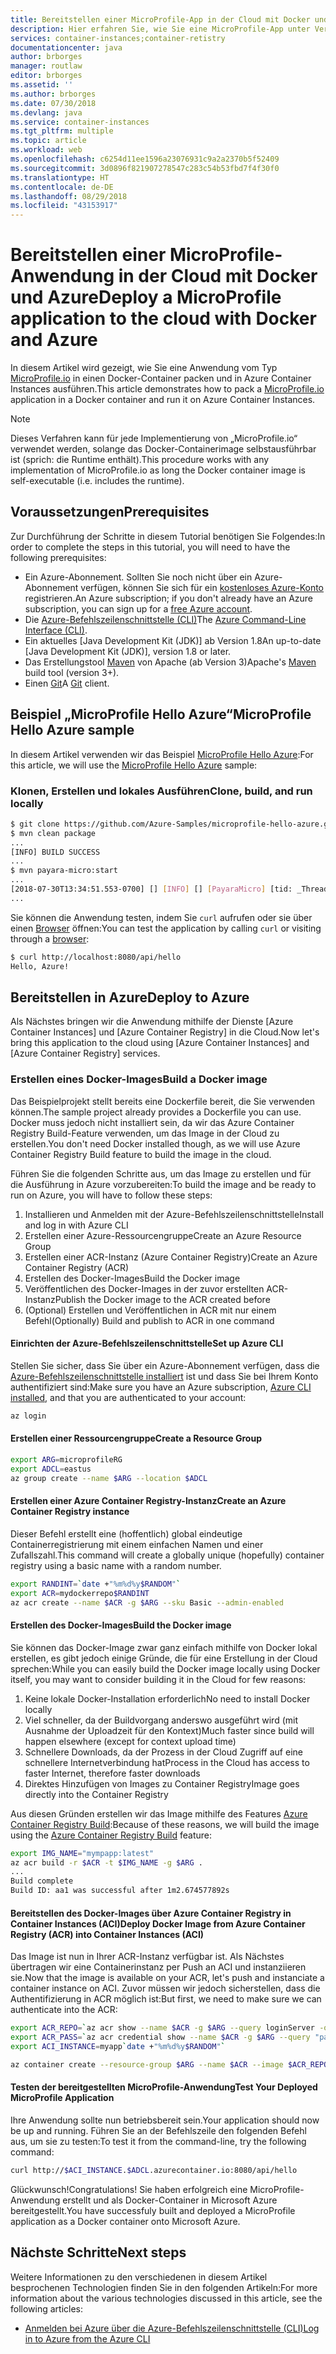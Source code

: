 ```yaml
---
title: Bereitstellen einer MicroProfile-App in der Cloud mit Docker und Azure
description: Hier erfahren Sie, wie Sie eine MicroProfile-App unter Verwendung von Docker und Azure Container Instances in der Cloud bereitstellen.
services: container-instances;container-retistry
documentationcenter: java
author: brborges
manager: routlaw
editor: brborges
ms.assetid: ''
ms.author: brborges
ms.date: 07/30/2018
ms.devlang: java
ms.service: container-instances
ms.tgt_pltfrm: multiple
ms.topic: article
ms.workload: web
ms.openlocfilehash: c6254d11ee1596a23076931c9a2a2370b5f52409
ms.sourcegitcommit: 3d0896f821907278547c283c54b53fbd7f4f30f0
ms.translationtype: HT
ms.contentlocale: de-DE
ms.lasthandoff: 08/29/2018
ms.locfileid: "43153917"
---
```

# <a name="deploy-a-microprofile-application-to-the-cloud-with-docker-and-azure"></a><span data-ttu-id="3ad88-103">Bereitstellen einer MicroProfile-Anwendung in der Cloud mit Docker und Azure</span><span class="sxs-lookup"><span data-stu-id="3ad88-103">Deploy a MicroProfile application to the cloud with Docker and Azure</span></span>

<span data-ttu-id="3ad88-104">In diesem Artikel wird gezeigt, wie Sie eine Anwendung vom Typ [MicroProfile.io] in einen Docker-Container packen und in Azure Container Instances ausführen.</span><span class="sxs-lookup"><span data-stu-id="3ad88-104">This article demonstrates how to pack a [MicroProfile.io] application in a Docker container and run it on Azure Container Instances.</span></span>

> [!NOTE]
>
> <span data-ttu-id="3ad88-105">Dieses Verfahren kann für jede Implementierung von „MicroProfile.io“ verwendet werden, solange das Docker-Containerimage selbstausführbar ist (sprich: die Runtime enthält).</span><span class="sxs-lookup"><span data-stu-id="3ad88-105">This procedure works with any implementation of MicroProfile.io as long the Docker container image is self-executable (i.e. includes the runtime).</span></span>

## <a name="prerequisites"></a><span data-ttu-id="3ad88-106">Voraussetzungen</span><span class="sxs-lookup"><span data-stu-id="3ad88-106">Prerequisites</span></span>

<span data-ttu-id="3ad88-107">Zur Durchführung der Schritte in diesem Tutorial benötigen Sie Folgendes:</span><span class="sxs-lookup"><span data-stu-id="3ad88-107">In order to complete the steps in this tutorial, you will need to have the following prerequisites:</span></span>

* <span data-ttu-id="3ad88-108">Ein Azure-Abonnement. Sollten Sie noch nicht über ein Azure-Abonnement verfügen, können Sie sich für ein [kostenloses Azure-Konto] registrieren.</span><span class="sxs-lookup"><span data-stu-id="3ad88-108">An Azure subscription; if you don't already have an Azure subscription, you can sign up for a [free Azure account].</span></span>
* <span data-ttu-id="3ad88-109">Die [Azure-Befehlszeilenschnittstelle (CLI)]</span><span class="sxs-lookup"><span data-stu-id="3ad88-109">The [Azure Command-Line Interface (CLI)].</span></span>
* <span data-ttu-id="3ad88-110">Ein aktuelles [Java Development Kit (JDK)] ab Version 1.8</span><span class="sxs-lookup"><span data-stu-id="3ad88-110">An up-to-date [Java Development Kit (JDK)], version 1.8 or later.</span></span>
* <span data-ttu-id="3ad88-111">Das Erstellungstool [Maven] von Apache (ab Version 3)</span><span class="sxs-lookup"><span data-stu-id="3ad88-111">Apache's [Maven] build tool (version 3+).</span></span>
* <span data-ttu-id="3ad88-112">Einen [Git]</span><span class="sxs-lookup"><span data-stu-id="3ad88-112">A [Git] client.</span></span>

## <a name="microprofile-hello-azure-sample"></a><span data-ttu-id="3ad88-113">Beispiel „MicroProfile Hello Azure“</span><span class="sxs-lookup"><span data-stu-id="3ad88-113">MicroProfile Hello Azure sample</span></span>

<span data-ttu-id="3ad88-114">In diesem Artikel verwenden wir das Beispiel [MicroProfile Hello Azure](https://github.com/azure-samples/microprofile-hello-azure):</span><span class="sxs-lookup"><span data-stu-id="3ad88-114">For this article, we will use the [MicroProfile Hello Azure](https://github.com/azure-samples/microprofile-hello-azure) sample:</span></span>

### <a name="clone-build-and-run-locally"></a><span data-ttu-id="3ad88-115">Klonen, Erstellen und lokales Ausführen</span><span class="sxs-lookup"><span data-stu-id="3ad88-115">Clone, build, and run locally</span></span>

```bash
$ git clone https://github.com/Azure-Samples/microprofile-hello-azure.git
$ mvn clean package
...
[INFO] BUILD SUCCESS
...
$ mvn payara-micro:start
...
[2018-07-30T13:34:51.553-0700] [] [INFO] [] [PayaraMicro] [tid: _ThreadID=1 _ThreadName=main] [timeMillis: 1532982891553] [levelValue: 800] Payara Micro  5.182 #badassmicrofish (build 303) ready in 10,304 (ms)
...
```

<span data-ttu-id="3ad88-116">Sie können die Anwendung testen, indem Sie `curl` aufrufen oder sie über einen [Browser](http://localhost:8080/api/hello) öffnen:</span><span class="sxs-lookup"><span data-stu-id="3ad88-116">You can test the application by calling `curl` or visiting through a [browser](http://localhost:8080/api/hello):</span></span>

```bash
$ curl http://localhost:8080/api/hello
Hello, Azure!
```

## <a name="deploy-to-azure"></a><span data-ttu-id="3ad88-117">Bereitstellen in Azure</span><span class="sxs-lookup"><span data-stu-id="3ad88-117">Deploy to Azure</span></span>

<span data-ttu-id="3ad88-118">Als Nächstes bringen wir die Anwendung mithilfe der Dienste [Azure Container Instances] und [Azure Container Registry] in die Cloud.</span><span class="sxs-lookup"><span data-stu-id="3ad88-118">Now let's bring this application to the cloud using [Azure Container Instances] and [Azure Container Registry] services.</span></span>

### <a name="build-a-docker-image"></a><span data-ttu-id="3ad88-119">Erstellen eines Docker-Images</span><span class="sxs-lookup"><span data-stu-id="3ad88-119">Build a Docker image</span></span>

<span data-ttu-id="3ad88-120">Das Beispielprojekt stellt bereits eine Dockerfile bereit, die Sie verwenden können.</span><span class="sxs-lookup"><span data-stu-id="3ad88-120">The sample project already provides a Dockerfile you can use.</span></span> <span data-ttu-id="3ad88-121">Docker muss jedoch nicht installiert sein, da wir das Azure Container Registry Build-Feature verwenden, um das Image in der Cloud zu erstellen.</span><span class="sxs-lookup"><span data-stu-id="3ad88-121">You don't need Docker installed though, as we will use Azure Container Registry Build feature to build the image in the cloud.</span></span>

<span data-ttu-id="3ad88-122">Führen Sie die folgenden Schritte aus, um das Image zu erstellen und für die Ausführung in Azure vorzubereiten:</span><span class="sxs-lookup"><span data-stu-id="3ad88-122">To build the image and be ready to run on Azure, you will have to follow these steps:</span></span>

1. <span data-ttu-id="3ad88-123">Installieren und Anmelden mit der Azure-Befehlszeilenschnittstelle</span><span class="sxs-lookup"><span data-stu-id="3ad88-123">Install and log in with Azure CLI</span></span>
1. <span data-ttu-id="3ad88-124">Erstellen einer Azure-Ressourcengruppe</span><span class="sxs-lookup"><span data-stu-id="3ad88-124">Create an Azure Resource Group</span></span>
1. <span data-ttu-id="3ad88-125">Erstellen einer ACR-Instanz (Azure Container Registry)</span><span class="sxs-lookup"><span data-stu-id="3ad88-125">Create an Azure Container Registry (ACR)</span></span>
1. <span data-ttu-id="3ad88-126">Erstellen des Docker-Images</span><span class="sxs-lookup"><span data-stu-id="3ad88-126">Build the Docker image</span></span>
1. <span data-ttu-id="3ad88-127">Veröffentlichen des Docker-Images in der zuvor erstellten ACR-Instanz</span><span class="sxs-lookup"><span data-stu-id="3ad88-127">Publish the Docker image to the ACR created before</span></span>
1. <span data-ttu-id="3ad88-128">(Optional) Erstellen und Veröffentlichen in ACR mit nur einem Befehl</span><span class="sxs-lookup"><span data-stu-id="3ad88-128">(Optionally) Build and publish to ACR in one command</span></span>


#### <a name="set-up-azure-cli"></a><span data-ttu-id="3ad88-129">Einrichten der Azure-Befehlszeilenschnittstelle</span><span class="sxs-lookup"><span data-stu-id="3ad88-129">Set up Azure CLI</span></span>

<span data-ttu-id="3ad88-130">Stellen Sie sicher, dass Sie über ein Azure-Abonnement verfügen, dass die [Azure-Befehlszeilenschnittstelle installiert](https://docs.microsoft.com/cli/azure/install-azure-cli?view=azure-cli-latest) ist und dass Sie bei Ihrem Konto authentifiziert sind:</span><span class="sxs-lookup"><span data-stu-id="3ad88-130">Make sure you have an Azure subscription, [Azure CLI installed](https://docs.microsoft.com/cli/azure/install-azure-cli?view=azure-cli-latest), and that you are authenticated to your account:</span></span>

```bash
az login
```

#### <a name="create-a-resource-group"></a><span data-ttu-id="3ad88-131">Erstellen einer Ressourcengruppe</span><span class="sxs-lookup"><span data-stu-id="3ad88-131">Create a Resource Group</span></span>

```bash
export ARG=microprofileRG
export ADCL=eastus
az group create --name $ARG --location $ADCL
```

#### <a name="create-an-azure-container-registry-instance"></a><span data-ttu-id="3ad88-132">Erstellen einer Azure Container Registry-Instanz</span><span class="sxs-lookup"><span data-stu-id="3ad88-132">Create an Azure Container Registry instance</span></span>

<span data-ttu-id="3ad88-133">Dieser Befehl erstellt eine (hoffentlich) global eindeutige Containerregistrierung mit einem einfachen Namen und einer Zufallszahl.</span><span class="sxs-lookup"><span data-stu-id="3ad88-133">This command will create a globally unique (hopefully) container registry using a basic name with a random number.</span></span>

```bash
export RANDINT=`date +"%m%d%y$RANDOM"`
export ACR=mydockerrepo$RANDINT
az acr create --name $ACR -g $ARG --sku Basic --admin-enabled
```

#### <a name="build-the-docker-image"></a><span data-ttu-id="3ad88-134">Erstellen des Docker-Images</span><span class="sxs-lookup"><span data-stu-id="3ad88-134">Build the Docker image</span></span>

<span data-ttu-id="3ad88-135">Sie können das Docker-Image zwar ganz einfach mithilfe von Docker lokal erstellen, es gibt jedoch einige Gründe, die für eine Erstellung in der Cloud sprechen:</span><span class="sxs-lookup"><span data-stu-id="3ad88-135">While you can easily build the Docker image locally using Docker itself, you may want to consider building it in the Cloud for few reasons:</span></span>

1. <span data-ttu-id="3ad88-136">Keine lokale Docker-Installation erforderlich</span><span class="sxs-lookup"><span data-stu-id="3ad88-136">No need to install Docker locally</span></span>
1. <span data-ttu-id="3ad88-137">Viel schneller, da der Buildvorgang anderswo ausgeführt wird (mit Ausnahme der Uploadzeit für den Kontext)</span><span class="sxs-lookup"><span data-stu-id="3ad88-137">Much faster since build will happen elsewhere (except for context upload time)</span></span>
1. <span data-ttu-id="3ad88-138">Schnellere Downloads, da der Prozess in der Cloud Zugriff auf eine schnellere Internetverbindung hat</span><span class="sxs-lookup"><span data-stu-id="3ad88-138">Process in the Cloud has access to faster Internet, therefore faster downloads</span></span>
1. <span data-ttu-id="3ad88-139">Direktes Hinzufügen von Images zu Container Registry</span><span class="sxs-lookup"><span data-stu-id="3ad88-139">Image goes directly into the Container Registry</span></span>

<span data-ttu-id="3ad88-140">Aus diesen Gründen erstellen wir das Image mithilfe des Features [Azure Container Registry Build]:</span><span class="sxs-lookup"><span data-stu-id="3ad88-140">Because of these reasons, we will build the image using the [Azure Container Registry Build] feature:</span></span>

```bash
export IMG_NAME="mympapp:latest"
az acr build -r $ACR -t $IMG_NAME -g $ARG .
...
Build complete
Build ID: aa1 was successful after 1m2.674577892s
```

#### <a name="deploy-docker-image-from-azure-container-registry-acr-into-container-instances-aci"></a><span data-ttu-id="3ad88-141">Bereitstellen des Docker-Images über Azure Container Registry in Container Instances (ACI)</span><span class="sxs-lookup"><span data-stu-id="3ad88-141">Deploy Docker Image from Azure Container Registry (ACR) into Container Instances (ACI)</span></span>

<span data-ttu-id="3ad88-142">Das Image ist nun in Ihrer ACR-Instanz verfügbar ist. Als Nächstes übertragen wir eine Containerinstanz per Push an ACI und instanziieren sie.</span><span class="sxs-lookup"><span data-stu-id="3ad88-142">Now that the image is available on your ACR, let's push and instanciate a container instance on ACI.</span></span> <span data-ttu-id="3ad88-143">Zuvor müssen wir jedoch sicherstellen, dass die Authentifizierung in ACR möglich ist:</span><span class="sxs-lookup"><span data-stu-id="3ad88-143">But first, we need to make sure we can authenticate into the ACR:</span></span>

```bash
export ACR_REPO=`az acr show --name $ACR -g $ARG --query loginServer -o tsv`
export ACR_PASS=`az acr credential show --name $ACR -g $ARG --query "passwords[0].value" -o tsv`
export ACI_INSTANCE=myapp`date +"%m%d%y$RANDOM"`

az container create --resource-group $ARG --name $ACR --image $ACR_REPO/$IMG_NAME --cpu 1 --memory 1 --registry-login-server $ACR_REPO --registry-username $ACR --registry-password $ACR_PASS --dns-name-label $ACI_INSTANCE --ports 8080
```

#### <a name="test-your-deployed-microprofile-application"></a><span data-ttu-id="3ad88-144">Testen der bereitgestellten MicroProfile-Anwendung</span><span class="sxs-lookup"><span data-stu-id="3ad88-144">Test Your Deployed MicroProfile Application</span></span>

<span data-ttu-id="3ad88-145">Ihre Anwendung sollte nun betriebsbereit sein.</span><span class="sxs-lookup"><span data-stu-id="3ad88-145">Your application should now be up and running.</span></span> <span data-ttu-id="3ad88-146">Führen Sie an der Befehlszeile den folgenden Befehl aus, um sie zu testen:</span><span class="sxs-lookup"><span data-stu-id="3ad88-146">To test it from the command-line, try the following command:</span></span>

```bash
curl http://$ACI_INSTANCE.$ADCL.azurecontainer.io:8080/api/hello
````

<span data-ttu-id="3ad88-147">Glückwunsch!</span><span class="sxs-lookup"><span data-stu-id="3ad88-147">Congratulations!</span></span> <span data-ttu-id="3ad88-148">Sie haben erfolgreich eine MicroProfile-Anwendung erstellt und als Docker-Container in Microsoft Azure bereitgestellt.</span><span class="sxs-lookup"><span data-stu-id="3ad88-148">You have successfuly built and deployed a MicroProfile application as a Docker container onto Microsoft Azure.</span></span>

## <a name="next-steps"></a><span data-ttu-id="3ad88-149">Nächste Schritte</span><span class="sxs-lookup"><span data-stu-id="3ad88-149">Next steps</span></span>

<span data-ttu-id="3ad88-150">Weitere Informationen zu den verschiedenen in diesem Artikel besprochenen Technologien finden Sie in den folgenden Artikeln:</span><span class="sxs-lookup"><span data-stu-id="3ad88-150">For more information about the various technologies discussed in this article, see the following articles:</span></span>

* [<span data-ttu-id="3ad88-151">Anmelden bei Azure über die Azure-Befehlszeilenschnittstelle (CLI)</span><span class="sxs-lookup"><span data-stu-id="3ad88-151">Log in to Azure from the Azure CLI</span></span>](/azure/xplat-cli-connect)

<!-- URL List -->

[Azure Container Registry Build]: https://docs.microsoft.com/en-us/azure/container-registry/container-registry-build-overview
[MicroProfile.io]: https://microprofile.io
[Azure-Befehlszeilenschnittstelle (CLI)]: /cli/azure/overview
[Azure Command-Line Interface (CLI)]: /cli/azure/overview
[Azure for Java Developers]: https://docs.microsoft.com/java/azure/
[Azure portal]: https://portal.azure.com/
[kostenloses Azure-Konto]: https://azure.microsoft.com/pricing/free-trial/
[free Azure account]: https://azure.microsoft.com/pricing/free-trial/
[Git]: https://github.com/
[Maven]: http://maven.apache.org/
